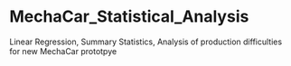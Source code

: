 # MechaCar_Statistical_Analysis
Linear Regression, Summary Statistics, Analysis of production difficulties for new MechaCar prototpye
